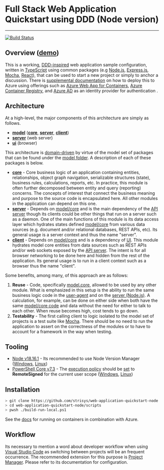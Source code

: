 # Full Stack Web Application Quickstart using DDD (Node version)

---

[![Build Status](https://dev.azure.com/strisys-devops/web-application-quickstart-node/_apis/build/status%2FBuild%20%26%20Deploy?branchName=deploy)](https://dev.azure.com/strisys-devops/web-application-quickstart-node/_build/latest?definitionId=8&branchName=deploy)

## Overview ([demo](https://webapplicationquickstart.azurewebsites.net/))

This is a working, [DDD-inspired](https://en.wikipedia.org/wiki/Domain-driven_design) web application sample configuration, written in [TypeScript](https://www.typescriptlang.org/) using common packages (e.g [Node.js](https://nodejs.org), [Express.js](http://expressjs.com/), [Mocha](https://mochajs.org/), [React](https://reactjs.org/)), that can be used to start a new project or simply to anchor a discussion.  There is [supplemental documentation](./docs/azure) on how to deploy this to Azure using offerings such as [Azure Web App for Containers](https://learn.microsoft.com/en-gb/training/modules/deploy-run-container-app-service/), [Azure Container Registry](https://azure.microsoft.com/en-us/products/container-registry/#overview), and [Azure AD](https://learn.microsoft.com/en-ca/azure/active-directory/fundamentals/) as an identity provider for authentication . 

## Architecture

At a high-level, the major components of this architecture are simply as follows.

- [**model**](./src/model) ([**core**](./src/model/core/src), [**server**](./src/model/server/src), [**client**](./src/model/client/src))
- [**server**](./src/server/src) (web server)
- [**ui**](./src/ui/src) (browser)

This architecture is [domain-driven](https://en.wikipedia.org/wiki/Domain-driven_design) by virtue of the model set of packages that can be found under the [model folder](./src/model).   A description of each of these packages is below.

- [**core**](./src/model/core/src) - Core business logic of an application containing entities, relationships, object graph navigation, serializable structures (state), business rules, calculations, reports, etc. In practice, this module is often further decomposed between entity and query (reporting) concerns.  The concepts of interest that connect the business meaning and purpose to the source code is encapsulated here.  All other modules in the application can depend on this one.
- [**server**](./src/model/server/src) - Depends on [model/core](./src/model/core/src) and is the main dependency of the [API server](./src/server) though its clients could be other things that run on a server such as a daemon.  One of the main functions of this module is its data access layer which hydrates states defined [model/core](./src/model/core/src) from various data sources (e.g. document and/or relational databases, REST APIs, etc).  Its general usage is a server context and thus the name "server".  
- [**client**](./src/model/client/src) - Depends on [model/core](./src/model/core/src) and is a dependency of [UI](./src/ui). This module hydrates model core entities from data sources such as REST APIs and/or web sockets exposed by the [API server](./src/server).  The intent is for all browser networking to be done here and hidden from the rest of the application.  Its general usage is to run in a client context such as a browser thus the name "client".  

Some benefits, among many, of this approach are as follows:

1. **Reuse** - Code, specifically [model.core](./src/model/core/src), allowed to be used by any other module.  What is emphasized in this setup is the ability to run the same business logic code in the [user-agent](./src/ui) and on the [server (Node.js)](./src/server).  A calculation, for example, can be done on either side when both have the same [model/core code](./src/model/core/src) and data without the need for either to talk to each other.  When reuse becomes high, cost tends to go down.
2. **Testability** - The first calling client to logic isolated to the model set of projects is a test suite like [Mocha](https://mochajs.org/).  There should be no need to run the application to assert on the correctness of the modules or to have to account for a framework in the way when testing.  

## Tooling

- [Node v18.16.1](https://nodejs.org/download/release/v18.16.1) - Its recommended to use Node Version Manager ([Windows](https://github.com/coreybutler/nvm-windows/releases), [Linux](https://github.com/nvm-sh/nvm#install--update-script))
- [PowerShell Core v7.3](https://learn.microsoft.com/en-us/powershell/scripting/install/installing-powershell?view=powershell-7.3) - The [execution policy](https://docs.microsoft.com/en-us/powershell/module/microsoft.powershell.core/about/about_execution_policies?view=powershell-7.2#managing-the-execution-policy-with-powershell) should be [set](https://docs.microsoft.com/en-us/powershell/module/microsoft.powershell.security/set-executionpolicy?view=powershell-7.2) to **RemoteSigned** for the current user scope ([Windows](https://learn.microsoft.com/en-us/powershell/scripting/install/installing-powershell-on-windows?view=powershell-7.3#installing-the-msi-package), [Linux](https://learn.microsoft.com/en-us/powershell/scripting/install/installing-powershell-on-linux?view=powershell-7.3))

## Installation

```bash
> git clone https://github.com/strisys/web-application-quickstart-node.git
> cd web-application-quickstart-node/scripts
> pwsh ./build-run-local.ps1
```

See the [docs](./docs/azure) for running on containers in combination with Azure.

## Workflow

Its necessary to mention a word about developer workflow when using [Visual Studio Code](https://code.visualstudio.com/) as switching between projects will be an frequent occurrence.  The recommended extension for this purpose is [Project Manager](https://marketplace.visualstudio.com/items?itemName=alefragnani.project-manager).  Please refer to its documentation for configuration.

